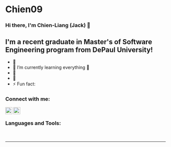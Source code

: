 # Chien09
 
### Hi there, I'm Chien-Liang (Jack) 👋

## I'm a recent graduate in Master's of Software Engineering program from DePaul University! 

- 🔭 
- 🌱 I’m currently learning everything 🤣
- 👯 
- 🥅 
- ⚡ Fun fact: 

### Connect with me:

[<img align="left" alt="Chien09 | LinkedIn" width="22px" src="https://cdn.jsdelivr.net/npm/simple-icons@v3/icons/linkedin.svg" />][linkedin]
[<img align="left" alt="Chien09 | Instagram" width="22px" src="https://cdn.jsdelivr.net/npm/simple-icons@v3/icons/instagram.svg" />][instagram]

<br />

### Languages and Tools:

<br />

---

[instagram]: https://instagram.com/candypopcoke
[linkedin]: https://linkedin.com/in/chienliangliujack